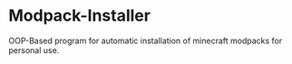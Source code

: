 # Modpack-Installer
OOP-Based program for automatic installation of minecraft modpacks for personal use.
